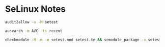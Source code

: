# SeLinux Notes

```bash
audit2allow -a -M setest
```

```bash
ausearch -m AVC -ts recent
```

```bash
checkmodule -M -m -o setest.mod setest.te && semodule_package -o setest.pp -m setest.mod && semodule -i setest.pp
```

